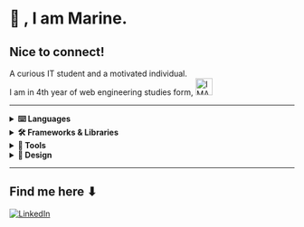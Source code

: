 <p align="center">
<h1>👋 , I am Marine. </h1>
<h2>Nice to connect!</h2> 
</p>
  A curious IT student and a motivated individual. <br/> 
  I am in 4th year of web engineering studies form,    
  <a href="https://www.esgi.fr/programmes/ingenierie-web.html"><img src="https://file.diplomeo-static.com/file/00/00/01/76/17609.svg" alt="IMAGE ALT TEXT HERE" height="30" /></a> 
 
---

<details>
    <summary><b> ⌨️ Languages</b></summary><br/>
        <div>
            <img alt="SASS" src="https://img.shields.io/badge/Sass-CC6699?style=for-the-badge&logo=sass&logoColor=white" /><br/><br/>
            <img alt="PHP" src="https://img.shields.io/badge/PHP-777BB4?style=for-the-badge&logo=php&logoColor=white" /><br/>
            <img alt="TypeScript" src="https://img.shields.io/badge/TypeScript-007ACC?style=for-the-badge&logo=typescript&logoColor=white" /><br/>
            <img alt="JavaScript" src="https://img.shields.io/badge/JavaScript-323330?style=for-the-badge&logo=javascript&logoColor=F7DF1E" /><br/>
        </div>
</details>
<details>    
     <summary><b> 🛠️ Frameworks & Libraries</b></summary><br/>
        <div>
             <img alt="Angular" src="https://img.shields.io/badge/Angular-DD0031?style=for-the-badge&logo=angular&logoColor=white" /> <br/>
             <img alt="Symfony" src="https://img.shields.io/badge/Symfony-000000?style=for-the-badge&logo=Symfony&logoColor=white" /> <br/>
             <img alt="Laravel" src="https://img.shields.io/badge/Laravel-FF2D20?style=for-the-badge&logo=laravel&logoColor=white" /> <br/><br/>
             <img alt="React" src="https://img.shields.io/badge/React-20232A?style=for-the-badge&logo=react&logoColor=61DAFB" /> <br/>
             <img alt="npm" src="https://img.shields.io/badge/NPM-%23000000.svg?style=for-the-badge&logo=npm&logoColor=white" />
        </div>
</details>

<details>    
     <summary><b> 🧰 Tools</b></summary><br/>
        <div>
             <img alt="Docker" src="https://img.shields.io/badge/Docker-2CA5E0?style=for-the-badge&logo=docker&logoColor=white" />
        </div>
</details>

<details>    
    <summary><b> 🎨 Design</b></summary><br/>
     <div align="center">
          <img alt="illustrator" src="https://cdn.jsdelivr.net/gh/devicons/devicon/icons/illustrator/illustrator-plain.svg" height="30px"/>
          <img alt="Figma" src="https://cdn.jsdelivr.net/gh/devicons/devicon/icons/figma/figma-original.svg" height="30px"/>
     </div>
</details>
 
---

<h2>Find me here ⬇</h2> 
<p>
  <a href="https://www.linkedin.com/in/marine-s-b76619193/" target="_blank"><img alt="LinkedIn" src="https://img.shields.io/badge/linkedin-%230A66C2.svg?&style=for-the-badge&logo=linkedin&logoColor=white" /></a>
</p>
